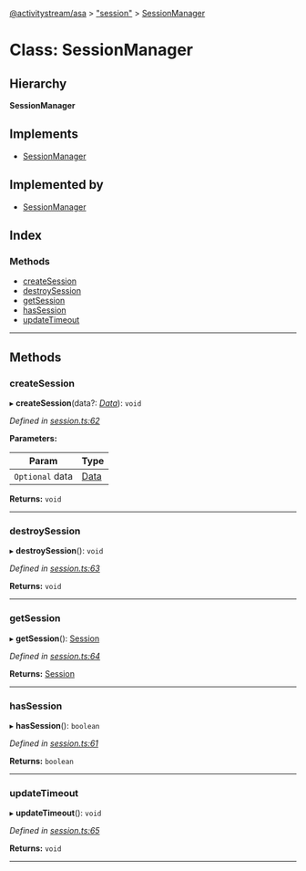 [@activitystream/asa](../README.md) > ["session"](../modules/_session_.md) > [SessionManager](../classes/_session_.sessionmanager.md)

# Class: SessionManager

## Hierarchy

**SessionManager**

## Implements

* [SessionManager](_session_.sessionmanager.md)

## Implemented by

* [SessionManager](_session_.sessionmanager.md)

## Index

### Methods

* [createSession](_session_.sessionmanager.md#createsession)
* [destroySession](_session_.sessionmanager.md#destroysession)
* [getSession](_session_.sessionmanager.md#getsession)
* [hasSession](_session_.sessionmanager.md#hassession)
* [updateTimeout](_session_.sessionmanager.md#updatetimeout)

---

## Methods

<a id="createsession"></a>

###  createSession

▸ **createSession**(data?: *[Data](../interfaces/_session_.data.md)*): `void`

*Defined in [session.ts:62](https://github.com/activitystream/asa.js/blob/7fc5aa0/src/session.ts#L62)*

**Parameters:**

| Param | Type |
| ------ | ------ |
| `Optional` data | [Data](../interfaces/_session_.data.md) |

**Returns:** `void`

___
<a id="destroysession"></a>

###  destroySession

▸ **destroySession**(): `void`

*Defined in [session.ts:63](https://github.com/activitystream/asa.js/blob/7fc5aa0/src/session.ts#L63)*

**Returns:** `void`

___
<a id="getsession"></a>

###  getSession

▸ **getSession**(): [Session](../interfaces/_session_.session.md)

*Defined in [session.ts:64](https://github.com/activitystream/asa.js/blob/7fc5aa0/src/session.ts#L64)*

**Returns:** [Session](../interfaces/_session_.session.md)

___
<a id="hassession"></a>

###  hasSession

▸ **hasSession**(): `boolean`

*Defined in [session.ts:61](https://github.com/activitystream/asa.js/blob/7fc5aa0/src/session.ts#L61)*

**Returns:** `boolean`

___
<a id="updatetimeout"></a>

###  updateTimeout

▸ **updateTimeout**(): `void`

*Defined in [session.ts:65](https://github.com/activitystream/asa.js/blob/7fc5aa0/src/session.ts#L65)*

**Returns:** `void`

___

